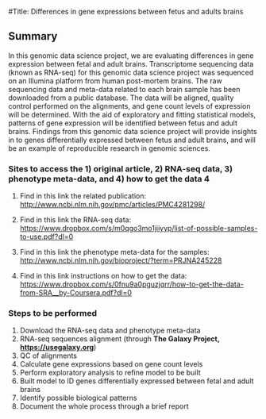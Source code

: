 #Title: Differences in gene expressions between fetus and adults brains

## Summary
In this genomic data science project, we are evaluating differences in gene expression between fetal and adult brains. Transcriptome sequencing data (known as RNA-seq) for this genomic data science project was sequenced on an Illumina platform from human post-mortem brains. The raw sequencing data and meta-data related to each brain sample has been downloaded from a public database. The data will be aligned, quality control performed on the alignments, and gene count levels of expression will be determined. With the aid of exploratory and fitting statistical models,  patterns of gene expression will be identified between fetus and adult brains. Findings from this genomic data science project will provide insights in to genes differentially expressed between fetus and adult brains, and will be an example of reproducible research in genomic sciences.

### Sites to access the 1) original article, 2)  RNA-seq data, 3) phenotype meta-data, and 4) how to get the data 4

1. Find in this link the related publication: http://www.ncbi.nlm.nih.gov/pmc/articles/PMC4281298/

2. Find in this link the RNA-seq data: https://www.dropbox.com/s/m0qgo3mo1jiiyyp/list-of-possible-samples-to-use.pdf?dl=0

3. Find in this link the phenotype meta-data for the samples: http://www.ncbi.nlm.nih.gov/bioproject/?term=PRJNA245228

4. Find in this link instructions on how to get the data: https://www.dropbox.com/s/0fnu9a0pguzjqrr/how-to-get-the-data-from-SRA__by-Coursera.pdf?dl=0

### Steps to be performed

1. Download the RNA-seq data and phenotype meta-data
2. RNA-seq sequences alignment (through **The Galaxy Project, https://usegalaxy.org**)
3. QC of alignments
4. Calculate gene expressions based on gene count levels
5. Perform exploratory analysis to refine model to be built
6. Built model to ID genes differentially expressed between fetal and adult brains
7. Identify possible biological patterns
8. Document the whole process through a brief report




